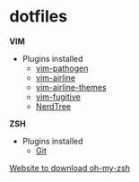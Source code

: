 # dotfiles

**VIM**
  * Plugins installed
    * [vim-pathogen](https://github.com/tpope/vim-pathogen)
    * [vim-airline](https://github.com/vim-airline/vim-airline)
    * [vim-airline-themes](https://github.com/vim-airline/vim-airline-themes)
    * [vim-fugitive](https://github.com/tpope/vim-fugitive)
    * [NerdTree](https://github.com/scrooloose/nerdtree)
    
**ZSH**
  * Plugins installed
    * [Git](https://github.com/robbyrussell/oh-my-zsh/tree/master/plugins/git)
  
  [Website to download oh-my-zsh](https://ohmyz.sh)
